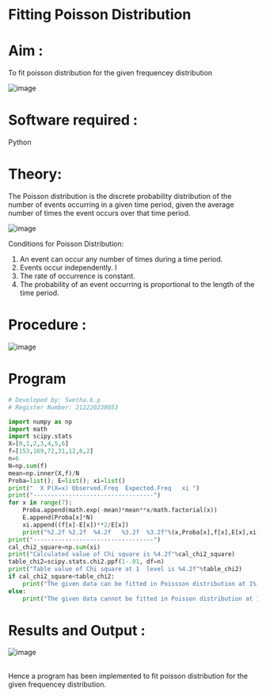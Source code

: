 # Fitting Poisson Distribution

# Aim : 

To fit poisson distribution for the given frequencey distribution

 ![image](https://user-images.githubusercontent.com/104613195/166092068-a5bf057f-fe65-41b8-ba2f-310fc6b56078.png)


# Software required :  

Python

# Theory:

The Poisson distribution is the discrete probability distribution of the number of events occurring in a given time period, given the average number of times the event occurs over that time period.

![image](https://user-images.githubusercontent.com/104613195/166248326-fd042076-8b0b-40c4-8b11-1d8e8fcb74db.png)

 Conditions for Poisson Distribution:

1. An event can occur any number of times during a time period.
2. Events occur independently. I
3. The rate of occurrence is constant.
4. The probability of an event occurring is proportional to the length of the time period. 
 
# Procedure :

![image](https://user-images.githubusercontent.com/104613195/166251988-d0c53205-6080-4f7b-ae4c-398178586637.png)

# Program
```python
# Developed by: Swetha.k.p
# Register Number: 212220230053

import numpy as np
import math
import scipy.stats
X=[0,1,2,3,4,5,6]
f=[153,169,72,31,12,6,2]
n=6
N=np.sum(f)
mean=np.inner(X,f)/N
Proba=list(); E=list(); xi=list()
print("  X P(X=x) Observed.Freq  Expected.Freq   xi ")
print("----------------------------------")
for x in range(7):
    Proba.append(math.exp(-mean)*mean**x/math.factorial(x))
    E.append(Proba[x]*N)
    xi.append((f[x]-E[x])**2/E[x])
    print("%2.2f %2.2f  %4.2f   %3.2f  %3.2f"%(x,Proba[x],f[x],E[x],xi[x]))
print("----------------------------------")
cal_chi2_square=np.sum(xi)
print("Calculated value of Chi square is %4.2f"%cal_chi2_square)
table_chi2=scipy.stats.chi2.ppf(1-.01, df=n)
print("Table value of Chi square at 1  level is %4.2f"%table_chi2)
if cal_chi2_square<table_chi2:
    print("The given data can be fitted in Poissson distribution at 1% LOS")
else:
    print("The given data cannot be fitted in Poisson distribution at 1% LOS")
```
# Results and Output : 
![image](https://user-images.githubusercontent.com/75235293/166468612-b8858fd1-fa85-453a-9730-348371717f22.png)

<br> Hence a program has been implemented to fit poisson distribution for the given frequencey distribution.
 
